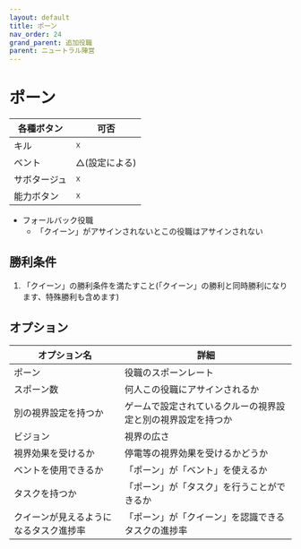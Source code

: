 ```yaml
---
layout: default
title: ポーン
nav_order: 24
grand_parent: 追加役職
parent: ニュートラル陣営
---
```



# ポーン

|  各種ボタン |  可否  |
| ---- | ---- |
|  キル  | ☓ |
|  ベント  | △(設定による) |
|  サボタージュ  | ☓ |
|  能力ボタン  | ☓ |

- フォールバック役職
  - 「クイーン」がアサインされないとこの役職はアサインされない

## 勝利条件
1. 「クイーン」の勝利条件を満たすこと(「クイーン」の勝利と同時勝利になります、特殊勝利も含めます)


## オプション

|  オプション名 |  詳細  |
| ---- | ---- |
|  ポーン  | 役職のスポーンレート |
|  スポーン数  | 何人この役職にアサインされるか |
|  別の視界設定を持つか  |  ゲームで設定されているクルーの視界設定と別の視界設定を持つか  |
|  ビジョン  |  視界の広さ  |
|  視界効果を受けるか  |  停電等の視界効果を受けるかどうか  |
| ベントを使用できるか | 「ポーン」が「ベント」を使えるか |
| タスクを持つか | 「ポーン」が「タスク」を行うことができるか |
| クイーンが見えるようになるタスク進捗率  | 「ポーン」が「クイーン」を認識できるタスクの進捗率  |

